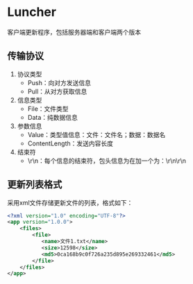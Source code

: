 # Luncher
客户端更新程序，包括服务器端和客户端两个版本

## 传输协议
1. 协议类型
	- Push：向对方发送信息
	- Pull：从对方获取信息
2. 信息类型
	- File：文件类型
	- Data：纯数据信息
3. 参数信息
	- Value：类型值信息：文件：文件名；数据：数据名
	- ContentLength：发送内容长度
4. 结束符
	- \r\n：每个信息的结束符，包头信息为在加一个为：\r\n\r\n

## 更新列表格式
采用xml文件存储更新文件的列表，格式如下：
```xml
<?xml version="1.0" encoding="UTF-8"?>
<app version="1.0.0">
    <files>
        <file>
           <name>文件1.txt</name>
           <size>12598</size>
           <md5>0ca168b9c0f726a235d895e269332461</md5>
        </file>
    </files>
</app>
```
